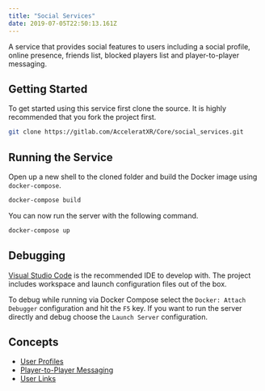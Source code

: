```yaml
---
title: "Social Services"
date: 2019-07-05T22:50:13.161Z
---
```


A service that provides social features to users including a social profile, online presence, friends list, blocked players list and player-to-player messaging.

## Getting Started

To get started using this service first clone the source. It is highly recommended that you fork the project first.

```bash
git clone https://gitlab.com/AcceleratXR/Core/social_services.git
```

## Running the Service

Open up a new shell to the cloned folder and build the Docker image using `docker-compose`.

```bash
docker-compose build
```

You can now run the server with the following command.

```bash
docker-compose up
```

## Debugging

[Visual Studio Code](https://code.visualstudio.com/) is the recommended IDE to develop with. The project includes workspace and launch configuration files out of the box.

To debug while running via Docker Compose select the `Docker: Attach Debugger` configuration and hit the `F5` key. If you want to run the server directly and debug choose the `Launch Server` configuration.

## Concepts

-   [User Profiles](concepts/profile)
-   [Player-to-Player Messaging](concepts/message)
-   [User Links](concepts/userlinks)
